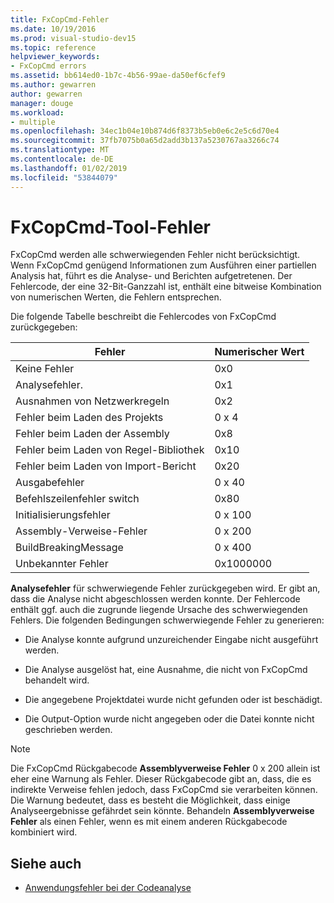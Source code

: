 ```yaml
---
title: FxCopCmd-Fehler
ms.date: 10/19/2016
ms.prod: visual-studio-dev15
ms.topic: reference
helpviewer_keywords:
- FxCopCmd errors
ms.assetid: bb614ed0-1b7c-4b56-99ae-da50ef6cfef9
ms.author: gewarren
author: gewarren
manager: douge
ms.workload:
- multiple
ms.openlocfilehash: 34ec1b04e10b874d6f8373b5eb0e6c2e5c6d70e4
ms.sourcegitcommit: 37fb7075b0a65d2add3b137a5230767aa3266c74
ms.translationtype: MT
ms.contentlocale: de-DE
ms.lasthandoff: 01/02/2019
ms.locfileid: "53844079"
---
```

# <a name="fxcopcmd-tool-errors"></a>FxCopCmd-Tool-Fehler

FxCopCmd werden alle schwerwiegenden Fehler nicht berücksichtigt. Wenn FxCopCmd genügend Informationen zum Ausführen einer partiellen Analysis hat, führt es die Analyse- und Berichten aufgetretenen. Der Fehlercode, der eine 32-Bit-Ganzzahl ist, enthält eine bitweise Kombination von numerischen Werten, die Fehlern entsprechen.

Die folgende Tabelle beschreibt die Fehlercodes von FxCopCmd zurückgegeben:

|Fehler|Numerischer Wert|
|-----------|-------------------|
|Keine Fehler|0x0|
|Analysefehler.|0x1|
|Ausnahmen von Netzwerkregeln|0x2|
|Fehler beim Laden des Projekts|0 x 4|
|Fehler beim Laden der Assembly|0x8|
|Fehler beim Laden von Regel-Bibliothek|0x10|
|Fehler beim Laden von Import-Bericht|0x20|
|Ausgabefehler|0 x 40|
|Befehlszeilenfehler switch|0x80|
|Initialisierungsfehler|0 x 100|
|Assembly-Verweise-Fehler|0 x 200|
|BuildBreakingMessage|0 x 400|
|Unbekannter Fehler|0x1000000|

**Analysefehler** für schwerwiegende Fehler zurückgegeben wird. Er gibt an, dass die Analyse nicht abgeschlossen werden konnte. Der Fehlercode enthält ggf. auch die zugrunde liegende Ursache des schwerwiegenden Fehlers. Die folgenden Bedingungen schwerwiegende Fehler zu generieren:

- Die Analyse konnte aufgrund unzureichender Eingabe nicht ausgeführt werden.

- Die Analyse ausgelöst hat, eine Ausnahme, die nicht von FxCopCmd behandelt wird.

- Die angegebene Projektdatei wurde nicht gefunden oder ist beschädigt.

- Die Output-Option wurde nicht angegeben oder die Datei konnte nicht geschrieben werden.

> [!NOTE]
> Die FxCopCmd Rückgabecode **Assemblyverweise Fehler** 0 x 200 allein ist eher eine Warnung als Fehler. Dieser Rückgabecode gibt an, dass, die es indirekte Verweise fehlen jedoch, dass FxCopCmd sie verarbeiten können. Die Warnung bedeutet, dass es besteht die Möglichkeit, dass einige Analyseergebnisse gefährdet sein könnte. Behandeln **Assemblyverweise Fehler** als einen Fehler, wenn es mit einem anderen Rückgabecode kombiniert wird.

## <a name="see-also"></a>Siehe auch

- [Anwendungsfehler bei der Codeanalyse](../code-quality/code-analysis-application-errors.md)
